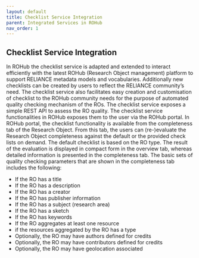 ```yaml
---
layout: default
title: Checklist Service Integration
parent: Integrated Services in ROHub
nav_order: 1
---
```


## Checklist Service Integration
In ROHub the  checklist  service is  adapted  and  extended to  interact  efficiently  with  the  latest ROHub  (Research  Object management)  platform  to  support  RELIANCE  metadata models  and  vocabularies. Additionally new  checklists can be created by users to  reflect the RELIANCE community’s need. The checklist service also facilitates easy creation and customisation of checklist to the ROHub community needs for the purpose of automated quality checking mechanism of the ROs. The checklist service exposes a simple REST API to assess the RO quality. The checklist service functionalities in ROHub exposes them to the user via the ROHub portal. 
In  ROHub  portal, the  checklist  functionality  is  available  from the completeness tab  of  the  Research  Object.  From  this  tab,  the  users  can (re-)evaluate  the Research Object completeness against the default or the provided check lists on demand. The default checklist  is  based  on  the  RO  type. The  result  of  the  evaluation  is  displayed  in compact  form  in  the  overview  tab,  whereas  detailed  information is  presented  in  the completeness tab. The basic sets of quality checking parameters that are shown in the completeness tab includes the following:

* If the RO has a title
* If the RO has a description
* If the RO has a creator
* If the RO has publisher information
* If the RO has a subject (research area)
* If the RO has a sketch
* If the RO has keywords
* If the RO aggregates at least one resource
* if the resources aggregated by the RO has a type
* Optionally, the RO may have authors defined for credits
* Optionally, the RO may have contributors defined for credits
* Optionally, the RO may have geolocation associated
